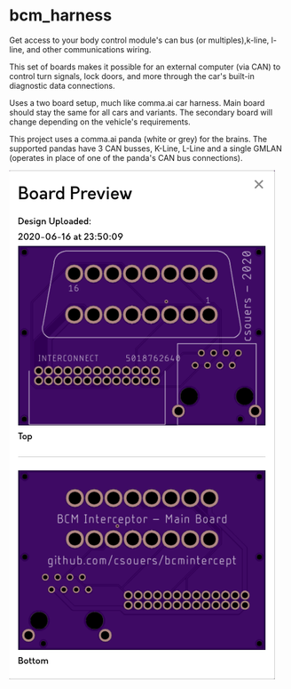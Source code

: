
# bcm_harness
Get access to your body control module's can bus (or multiples),k-line, l-line, and other communications wiring.

This set of boards makes it possible for an external computer (via CAN) to control turn signals, lock doors, and more through the car's built-in diagnostic data connections.

Uses a two board setup, much like comma.ai car harness. Main board should stay the same for all cars and variants. The secondary board will change depending on the vehicle's requirements.

This project uses a comma.ai panda (white or grey) for the brains. The supported pandas have 3 CAN busses, K-Line, L-Line and a single GMLAN (operates in place of one of the panda's CAN bus connections).

![image info](./main_preview.png)

<!--stackedit_data:
eyJoaXN0b3J5IjpbMTUzMjQzNDI5Nl19
-->